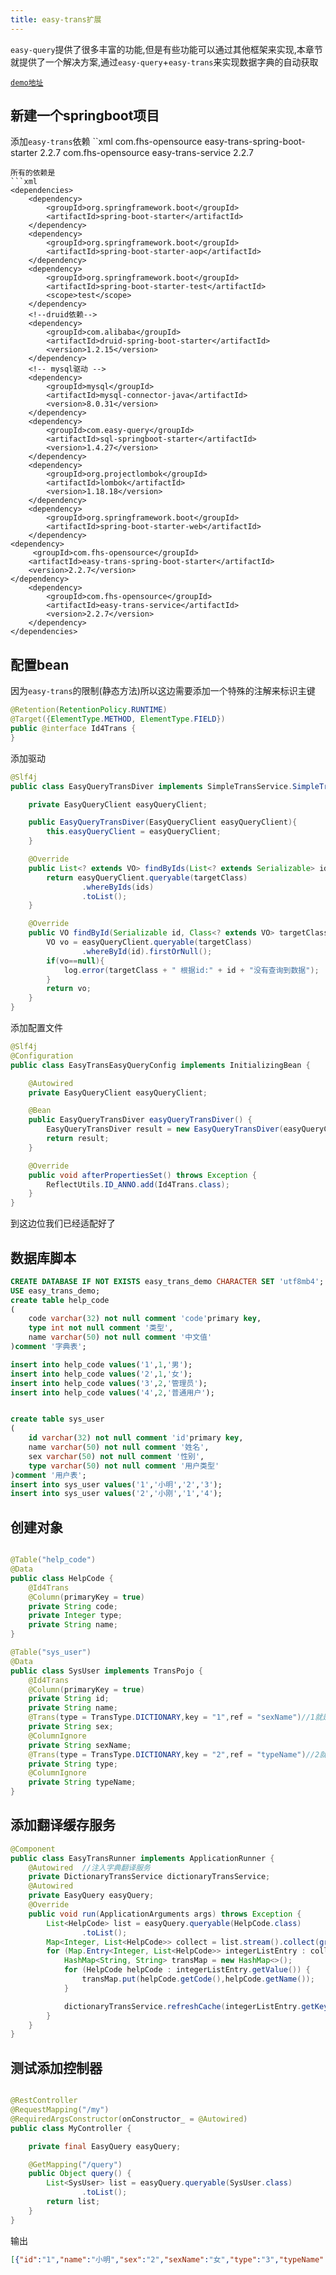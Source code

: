 ```yaml
---
title: easy-trans扩展
---
```


`easy-query`提供了很多丰富的功能,但是有些功能可以通过其他框架来实现,本章节就提供了一个解决方案,通过`easy-query`+`easy-trans`来实现数据字典的自动获取


[`demo地址`](https://gitee.com/xuejm/easy-trans-easy-query-demo)

## 新建一个springboot项目
添加`easy-trans`依赖
``xml
<dependency>
     <groupId>com.fhs-opensource</groupId>
    <artifactId>easy-trans-spring-boot-starter</artifactId>
    <version>2.2.7</version>
</dependency>
<dependency>
    <groupId>com.fhs-opensource</groupId>
    <artifactId>easy-trans-service</artifactId>
    <version>2.2.7</version>
</dependency>
```
所有的依赖是
```xml
<dependencies>
    <dependency>
        <groupId>org.springframework.boot</groupId>
        <artifactId>spring-boot-starter</artifactId>
    </dependency>
    <dependency>
        <groupId>org.springframework.boot</groupId>
        <artifactId>spring-boot-starter-aop</artifactId>
    </dependency>
    <dependency>
        <groupId>org.springframework.boot</groupId>
        <artifactId>spring-boot-starter-test</artifactId>
        <scope>test</scope>
    </dependency>
    <!--druid依赖-->
    <dependency>
        <groupId>com.alibaba</groupId>
        <artifactId>druid-spring-boot-starter</artifactId>
        <version>1.2.15</version>
    </dependency>
    <!-- mysql驱动 -->
    <dependency>
        <groupId>mysql</groupId>
        <artifactId>mysql-connector-java</artifactId>
        <version>8.0.31</version>
    </dependency>
    <dependency>
        <groupId>com.easy-query</groupId>
        <artifactId>sql-springboot-starter</artifactId>
        <version>1.4.27</version>
    </dependency>
    <dependency>
        <groupId>org.projectlombok</groupId>
        <artifactId>lombok</artifactId>
        <version>1.18.18</version>
    </dependency>
    <dependency>
        <groupId>org.springframework.boot</groupId>
        <artifactId>spring-boot-starter-web</artifactId>
    </dependency>
<dependency>
     <groupId>com.fhs-opensource</groupId>
    <artifactId>easy-trans-spring-boot-starter</artifactId>
    <version>2.2.7</version>
</dependency>
    <dependency>
        <groupId>com.fhs-opensource</groupId>
        <artifactId>easy-trans-service</artifactId>
        <version>2.2.7</version>
    </dependency>
</dependencies>
```

## 配置bean
因为`easy-trans`的限制(静态方法)所以这边需要添加一个特殊的注解来标识主键
```java
@Retention(RetentionPolicy.RUNTIME)
@Target({ElementType.METHOD, ElementType.FIELD})
public @interface Id4Trans {
}
```

添加驱动
```java
@Slf4j
public class EasyQueryTransDiver implements SimpleTransService.SimpleTransDiver {

    private EasyQueryClient easyQueryClient;

    public EasyQueryTransDiver(EasyQueryClient easyQueryClient){
        this.easyQueryClient = easyQueryClient;
    }

    @Override
    public List<? extends VO> findByIds(List<? extends Serializable> ids, Class<? extends VO> targetClass, String uniqueField) {
        return easyQueryClient.queryable(targetClass)
                .whereByIds(ids)
                .toList();
    }

    @Override
    public VO findById(Serializable id, Class<? extends VO> targetClass, String uniqueField) {
        VO vo = easyQueryClient.queryable(targetClass)
                .whereById(id).firstOrNull();
        if(vo==null){
            log.error(targetClass + " 根据id:" + id + "没有查询到数据");
        }
        return vo;
    }
}

```

添加配置文件
```java
@Slf4j
@Configuration
public class EasyTransEasyQueryConfig implements InitializingBean {

    @Autowired
    private EasyQueryClient easyQueryClient;

    @Bean
    public EasyQueryTransDiver easyQueryTransDiver() {
        EasyQueryTransDiver result = new EasyQueryTransDiver(easyQueryClient);
        return result;
    }

    @Override
    public void afterPropertiesSet() throws Exception {
        ReflectUtils.ID_ANNO.add(Id4Trans.class);
    }
}
```

到这边位我们已经适配好了

## 数据库脚本
```sql
CREATE DATABASE IF NOT EXISTS easy_trans_demo CHARACTER SET 'utf8mb4';
USE easy_trans_demo;
create table help_code
(
    code varchar(32) not null comment 'code'primary key,
    type int not null comment '类型',
    name varchar(50) not null comment '中文值'
)comment '字典表';

insert into help_code values('1',1,'男');
insert into help_code values('2',1,'女');
insert into help_code values('3',2,'管理员');
insert into help_code values('4',2,'普通用户');


create table sys_user
(
    id varchar(32) not null comment 'id'primary key,
    name varchar(50) not null comment '姓名',
    sex varchar(50) not null comment '性别',
    type varchar(50) not null comment '用户类型'
)comment '用户表';
insert into sys_user values('1','小明','2','3');
insert into sys_user values('2','小刚','1','4');
```

## 创建对象
```java

@Table("help_code")
@Data
public class HelpCode {
    @Id4Trans
    @Column(primaryKey = true)
    private String code;
    private Integer type;
    private String name;
}

@Table("sys_user")
@Data
public class SysUser implements TransPojo {
    @Id4Trans
    @Column(primaryKey = true)
    private String id;
    private String name;
    @Trans(type = TransType.DICTIONARY,key = "1",ref = "sexName")//1就是help_code的type=1
    private String sex;
    @ColumnIgnore
    private String sexName;
    @Trans(type = TransType.DICTIONARY,key = "2",ref = "typeName")//2就是help_code的type=2
    private String type;
    @ColumnIgnore
    private String typeName;
}


```

## 添加翻译缓存服务
```java
@Component
public class EasyTransRunner implements ApplicationRunner {
    @Autowired  //注入字典翻译服务
    private DictionaryTransService dictionaryTransService;
    @Autowired
    private EasyQuery easyQuery;
    @Override
    public void run(ApplicationArguments args) throws Exception {
        List<HelpCode> list = easyQuery.queryable(HelpCode.class)
                .toList();
        Map<Integer, List<HelpCode>> collect = list.stream().collect(groupingBy(o -> o.getType()));
        for (Map.Entry<Integer, List<HelpCode>> integerListEntry : collect.entrySet()) {
            HashMap<String, String> transMap = new HashMap<>();
            for (HelpCode helpCode : integerListEntry.getValue()) {
                transMap.put(helpCode.getCode(),helpCode.getName());
            }

            dictionaryTransService.refreshCache(integerListEntry.getKey().toString(),transMap);
        }
    }
}

```

## 测试添加控制器
```java

@RestController
@RequestMapping("/my")
@RequiredArgsConstructor(onConstructor_ = @Autowired)
public class MyController {

    private final EasyQuery easyQuery;

    @GetMapping("/query")
    public Object query() {
        List<SysUser> list = easyQuery.queryable(SysUser.class)
                .toList();
        return list;
    }
}
```

输出
```json
[{"id":"1","name":"小明","sex":"2","sexName":"女","type":"3","typeName":"管理员"},{"id":"2","name":"小刚","sex":"1","sexName":"男","type":"4","typeName":"普通用户"}]
```